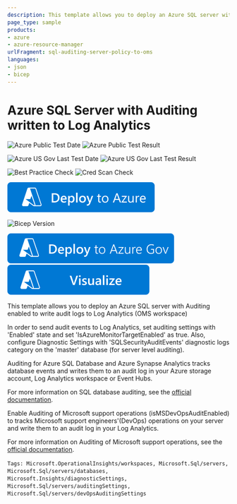 ```yaml
---
description: This template allows you to deploy an Azure SQL server with Auditing enabled to write audit logs to Log Analytics (OMS workspace)
page_type: sample
products:
- azure
- azure-resource-manager
urlFragment: sql-auditing-server-policy-to-oms
languages:
- json
- bicep
---
```

# Azure SQL Server with Auditing written to Log Analytics

![Azure Public Test Date](https://azurequickstartsservice.blob.core.windows.net/badges/quickstarts/microsoft.sql/sql-auditing-server-policy-to-oms/PublicLastTestDate.svg)
![Azure Public Test Result](https://azurequickstartsservice.blob.core.windows.net/badges/quickstarts/microsoft.sql/sql-auditing-server-policy-to-oms/PublicDeployment.svg)

![Azure US Gov Last Test Date](https://azurequickstartsservice.blob.core.windows.net/badges/quickstarts/microsoft.sql/sql-auditing-server-policy-to-oms/FairfaxLastTestDate.svg)
![Azure US Gov Last Test Result](https://azurequickstartsservice.blob.core.windows.net/badges/quickstarts/microsoft.sql/sql-auditing-server-policy-to-oms/FairfaxDeployment.svg)

![Best Practice Check](https://azurequickstartsservice.blob.core.windows.net/badges/quickstarts/microsoft.sql/sql-auditing-server-policy-to-oms/BestPracticeResult.svg)
![Cred Scan Check](https://azurequickstartsservice.blob.core.windows.net/badges/quickstarts/microsoft.sql/sql-auditing-server-policy-to-oms/CredScanResult.svg)

[![Deploy To Azure](https://raw.githubusercontent.com/Azure/azure-quickstart-templates/master/1-CONTRIBUTION-GUIDE/images/deploytoazure.svg?sanitize=true)](https://portal.azure.com/#create/Microsoft.Template/uri/https%3A%2F%2Fraw.githubusercontent.com%2FAzure%2Fazure-quickstart-templates%2Fmaster%2Fquickstarts%2Fmicrosoft.sql%2Fsql-auditing-server-policy-to-oms%2Fazuredeploy.json)

![Bicep Version](https://azurequickstartsservice.blob.core.windows.net/badges/quickstarts/microsoft.sql/sql-auditing-server-policy-to-oms/BicepVersion.svg)

[![Deploy To Azure US Gov](https://raw.githubusercontent.com/Azure/azure-quickstart-templates/master/1-CONTRIBUTION-GUIDE/images/deploytoazuregov.svg?sanitize=true)](https://portal.azure.us/#create/Microsoft.Template/uri/https%3A%2F%2Fraw.githubusercontent.com%2FAzure%2Fazure-quickstart-templates%2Fmaster%2Fquickstarts%2Fmicrosoft.sql%2Fsql-auditing-server-policy-to-oms%2Fazuredeploy.json)
[![Visualize](https://raw.githubusercontent.com/Azure/azure-quickstart-templates/master/1-CONTRIBUTION-GUIDE/images/visualizebutton.svg?sanitize=true)](http://armviz.io/#/?load=https%3A%2F%2Fraw.githubusercontent.com%2FAzure%2Fazure-quickstart-templates%2Fmaster%2Fquickstarts%2Fmicrosoft.sql%2Fsql-auditing-server-policy-to-oms%2Fazuredeploy.json)

This template allows you to deploy an Azure SQL server with Auditing enabled to write audit logs to Log Analytics (OMS workspace)

In order to send audit events to Log Analytics, set auditing settings with 'Enabled' state and set 'IsAzureMonitorTargetEnabled' as true.
Also, configure Diagnostic Settings with 'SQLSecurityAuditEvents' diagnostic logs category on the 'master' database (for server level auditing).

Auditing for Azure SQL Database and Azure Synapse Analytics tracks database events and writes them to an audit log in your Azure storage account, Log Analytics workspace or Event Hubs.

For more information on SQL database auditing, see the [official documentation]( https://learn.microsoft.com/azure/sql-database/sql-database-auditing).

Enable Auditing of Microsoft support operations (isMSDevOpsAuditEnabled) to tracks Microsoft support engineers'(DevOps) operations on your server and write them to an audit log in your Log Analytics.

For more information on Auditing of Microsoft support operations, see the [official documentation]( https://learn.microsoft.com/azure/azure-sql/database/auditing-overview#auditing-of-microsoft-support-operations).

`Tags: Microsoft.OperationalInsights/workspaces, Microsoft.Sql/servers, Microsoft.Sql/servers/databases, Microsoft.Insights/diagnosticSettings, Microsoft.Sql/servers/auditingSettings, Microsoft.Sql/servers/devOpsAuditingSettings`
